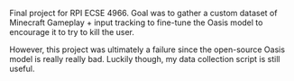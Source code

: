 Final project for RPI ECSE 4966.
Goal was to gather a custom dataset of Minecraft Gameplay + input tracking to fine-tune the Oasis model to encourage it to try to kill the user.

However, this project was ultimately a failure since the open-source Oasis model is really really bad.
Luckily though, my data collection script is still useful.
